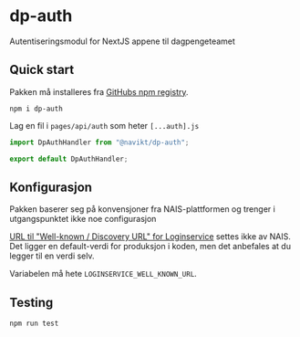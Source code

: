 # dp-auth

Autentiseringsmodul for NextJS appene til dagpengeteamet

## Quick start

Pakken må installeres fra [GitHubs npm registry](https://docs.github.com/en/packages/working-with-a-github-packages-registry/working-with-the-npm-registry).

```
npm i dp-auth
```

Lag en fil i `pages/api/auth` som heter `[...auth].js`

```javascript
import DpAuthHandler from "@navikt/dp-auth";

export default DpAuthHandler;
```

## Konfigurasjon

Pakken baserer seg på konvensjoner fra NAIS-plattformen og trenger i utgangspunktet ikke noe configurasjon

[URL til "Well-known / Discovery URL" for Loginservice](https://security.labs.nais.io/pages/legacy/loginservice/idprovider.html) settes ikke av NAIS. Det ligger en default-verdi for produksjon i koden, men det anbefales at du legger til en verdi selv.

Variabelen må hete `LOGINSERVICE_WELL_KNOWN_URL`.

## Testing

```bash
npm run test 
```